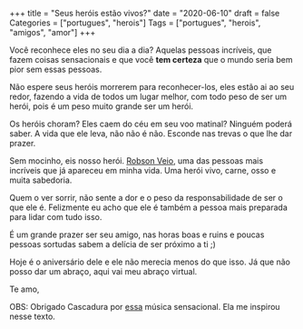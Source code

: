 +++
title = "Seus heróis estão vivos?"
date = "2020-06-10"
draft = false
Categories = ["portugues", "herois"]
Tags = ["portugues", "herois", "amigos", "amor"]
+++

Você reconhece eles no seu dia a dia? Aquelas pessoas incríveis, que fazem coisas sensacionais e que você **tem certeza** que o mundo seria bem pior sem essas pessoas.

Não espere seus heróis morrerem para reconhecer-los, eles estão ai ao seu redor, fazendo a vida de todos um lugar melhor, com todo peso de ser um herói, pois é um peso muito grande ser um herói.

Os heróis choram? Eles caem do céu em seu voo matinal? Ninguém poderá saber. A vida que ele leva, não não é não. Esconde nas trevas o que lhe dar prazer.

Sem mocinho, eis nosso herói. [Robson Veio](https://twitter.com/ROBINHO_V310), uma das pessoas mais incríveis que já apareceu em minha vida. Uma herói vivo, carne, osso e muita sabedoria.

Quem o ver sorrir, não sente a dor e o peso da responsabilidade de ser o que ele é. Felizmente eu acho que ele é também a pessoa mais preparada para lidar com tudo isso.

É um grande prazer ser seu amigo, nas horas boas e ruins e poucas pessoas sortudas sabem a delícia de ser próximo a ti ;)

Hoje é o aniversário dele e ele não merecia menos do que isso. Já que não posso dar um abraço, aqui vai meu abraço virtual.

Te amo,

OBS: Obrigado Cascadura por [essa](https://www.youtube.com/watch?v=eG8vnPdB1pM) música sensacional. Ela me inspirou nesse texto.